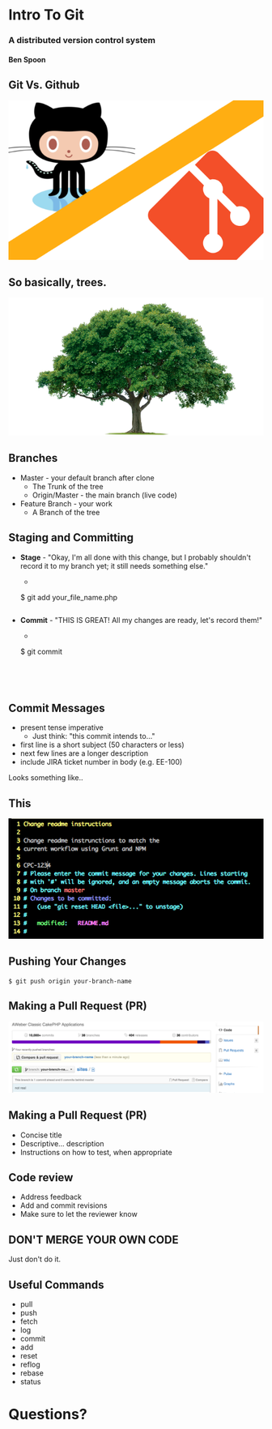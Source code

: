 # Intro To Git
### A distributed version control system
#### Ben Spoon


## Git Vs. Github
![image](../images/gitvsgithub.png)



## So basically, trees.
![image](../images/tree.png)


## Branches
* Master - your default branch after clone 
  * The Trunk of the tree
  * Origin/Master - the main branch (live code)
* Feature Branch - your work
  * A Branch of the tree


## Staging and Committing 
* **Stage** - "Okay, I'm all done with this change, but I probably shouldn't record it to my branch yet; it still needs something else."
	* ```bash
	$ git add your_file_name.php
	```
* **Commit** - "THIS IS GREAT! All my changes are ready, let's record them!"
	* ```bash
	$ git commit
	```
	



## Commit Messages
* present tense imperative
	* Just think: "this commit intends to..." 
* first line is a short subject (50 characters or less)
* next few lines are a longer description
* include JIRA ticket number in body (e.g. EE-100)

Looks something like..


## This
![image](../images/git-commit-example.png)


## Pushing Your Changes
```
$ git push origin your-branch-name
```


## Making a Pull Request (PR)
![image](../images/pull_request.png)


## Making a Pull Request (PR)
* Concise title
* Descriptive... description 
* Instructions on how to test, when appropriate 


## Code review
* Address feedback
* Add and commit revisions 
* Make sure to let the reviewer know


## DON'T MERGE YOUR OWN CODE
Just don't do it. 



## Useful Commands
* pull
* push
* fetch
* log
* commit
* add
* reset
* reflog
* rebase
* status


# Questions?